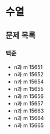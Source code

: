 # 수열

## 문제 목록

### 백준

- n과 m 15651
- n과 m 15652
- n과 m 15654
- n과 m 15655
- n과 m 15656
- n과 m 15657
- n과 m 15663
- n과 m 15664
- n과 m 15665
